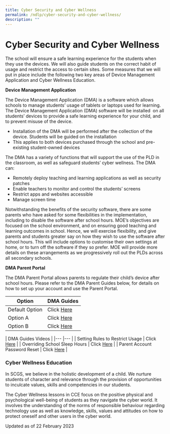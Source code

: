 ```yaml
---
title: Cyber Security and Cyber Wellness
permalink: /ndlp/cyber-security-and-cyber-wellness/
description: ""
---
```

# **Cyber Security and Cyber Wellness**

The school will ensure a safe learning experience for the students when they use the devices. We will also guide students on the correct habit of usage and restrict the access to certain sites. Some measures that we will put in place include the following two key areas of Device Management Application and Cyber Wellness Education.

**Device Management Application**

The Device Management Application (DMA) is a software which allows schools to manage students’ usage of tablets or laptops used for learning. The Device Management Application (DMA) software will be installed  on all students’ devices to provide a safe learning experience for your child, and to prevent misuse of the device.

*   Installation of the DMA will be performed after the collection of the device. Students will be guided on the installation
*   This applies to both devices purchased through the school and pre-existing student-owned devices

The DMA has a variety of functions that will support the use of the PLD in the classroom, as well as safeguard students’ cyber wellness. The DMA can:

*   Remotely deploy teaching and learning applications as well as security patches
*   Enable teachers to monitor and control the students’ screens
*   Restrict apps and websites accessible
*   Manage screen time

Notwithstanding the benefits of the security software, there are some parents who have asked for some flexibilities in the implementation, including to disable the software after school hours. MOE’s objectives are focused on the school environment, and on ensuring good teaching and learning outcomes in school. Hence, we will exercise flexibility, and give parents and students greater say on how they wish to use the software after school hours. This will include options to customise their own settings at home, or to turn off the software if they so prefer. MOE will provide more details on these arrangements as we progressively roll out the PLDs across all secondary schools.

**DMA Parent Portal**

The DMA Parent Portal allows parents to regulate their child’s device after school hours. Please refer to the DMA Parent Guides below, for details on how to set up your account and use the Parent Portal.

| Option 	| DMA Guides 	|
|---	|---	|
| Default Option 	| Click [Here](/files/dma%20parent%20guide%20-%20default%20option.pdf)	|
| Option A 	| Click [Here](/files/dma%20parent%20guide%20-%20option%20a_compressed.pdf)  	|
| Option B 	| Click [Here](/files/dma%20parent%20guide%20-%20option%20b_compressed.pdf) 	|

| DMA Guides Videos 	|
|---	|---	|
| Setting Rules to Restrict Usage  	| Click [Here](https://vimeo.com/856998824/68e1abd442?share=copy)	|
| Overriding School Sleep Hours 	| Click [Here](https://vimeo.com/857001013/34dd51639a?share=copy) |
| Parent Account Password Reset 	| Click [Here](https://vimeo.com/857000827/749ff4a2c4?share=copy) 	|

### **Cyber Wellness Education** 

In SCGS, we believe in the holistic development of a child. We nurture students of character and relevance through the provision of opportunities to inculcate values, skills and competencies in our students.

The Cyber Wellness lessons in CCE focus on the positive physical and psychological well-being of students as they navigate the cyber world. It involves the understanding of the norms of responsible behaviour regarding technology use as well as knowledge, skills, values and attitudes on how to protect oneself and other users in the cyber world. 

Updated as of 22 February 2023